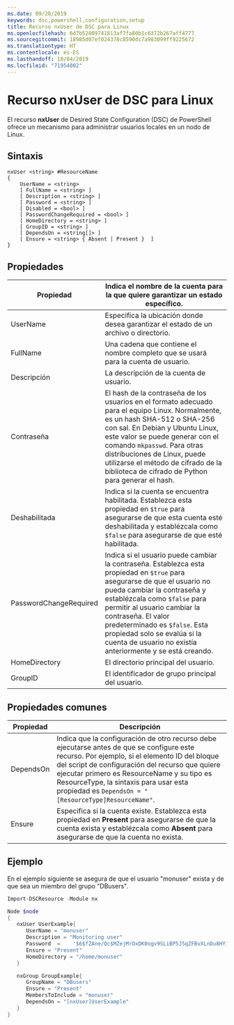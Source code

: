 ```yaml
---
ms.date: 09/20/2019
keywords: dsc,powershell,configuration,setup
title: Recurso nxUser de DSC para Linux
ms.openlocfilehash: 6d7b52809741813af7fa80b1c6372b267aff4777
ms.sourcegitcommit: 18985d07ef024378c8590dc7a983099ff9225672
ms.translationtype: HT
ms.contentlocale: es-ES
ms.lasthandoff: 10/04/2019
ms.locfileid: "71954802"
---
```

# <a name="dsc-for-linux-nxuser-resource"></a>Recurso nxUser de DSC para Linux

El recurso **nxUser** de Desired State Configuration (DSC) de PowerShell ofrece un mecanismo para administrar usuarios locales en un nodo de Linux.

## <a name="syntax"></a>Sintaxis

```Syntax
nxUser <string> #ResourceName
{
    UserName = <string>
    [ FullName = <string> ]
    [ Description = <string> ]
    [ Password = <string> ]
    [ Disabled = <bool> ]
    [ PasswordChangeRequired = <bool> ]
    [ HomeDirectory = <string> ]
    [ GroupID = <string> ]
    [ DependsOn = <string[]> ]
    [ Ensure = <string> { Absent | Present }  ]
}
```

## <a name="properties"></a>Propiedades

|Propiedad |Indica el nombre de la cuenta para la que quiere garantizar un estado específico. |
|---|---|
|UserName |Especifica la ubicación donde desea garantizar el estado de un archivo o directorio. |
|FullName |Una cadena que contiene el nombre completo que se usará para la cuenta de usuario. |
|Descripción |La descripción de la cuenta de usuario. |
|Contraseña |El hash de la contraseña de los usuarios en el formato adecuado para el equipo Linux. Normalmente, es un hash SHA-512 o SHA-256 con sal. En Debian y Ubuntu Linux, este valor se puede generar con el comando `mkpasswd`. Para otras distribuciones de Linux, puede utilizarse el método de cifrado de la biblioteca de cifrado de Python para generar el hash. |
|Deshabilitada |Indica si la cuenta se encuentra habilitada. Establezca esta propiedad en `$true` para asegurarse de que esta cuenta esté deshabilitada y establézcala como `$false` para asegurarse de que esté habilitada. |
|PasswordChangeRequired |Indica si el usuario puede cambiar la contraseña. Establezca esta propiedad en `$true` para asegurarse de que el usuario no pueda cambiar la contraseña y establézcala como `$false` para permitir al usuario cambiar la contraseña. El valor predeterminado es `$false`. Esta propiedad solo se evalúa si la cuenta de usuario no existía anteriormente y se está creando. |
|HomeDirectory |El directorio principal del usuario. |
|GroupID |El identificador de grupo principal del usuario. |

## <a name="common-properties"></a>Propiedades comunes

|Propiedad |Descripción |
|---|---|
|DependsOn |Indica que la configuración de otro recurso debe ejecutarse antes de que se configure este recurso. Por ejemplo, si el elemento ID del bloque del script de configuración del recurso que quiere ejecutar primero es ResourceName y su tipo es ResourceType, la sintaxis para usar esta propiedad es `DependsOn = "[ResourceType]ResourceName"`. |
|Ensure |Especifica si la cuenta existe. Establezca esta propiedad en **Present** para asegurarse de que la cuenta exista y establézcala como **Absent** para asegurarse de que la cuenta no exista. |

## <a name="example"></a>Ejemplo

En el ejemplo siguiente se asegura de que el usuario "monuser" exista y de que sea un miembro del grupo "DBusers".

```powershell
Import-DSCResource -Module nx

Node $node
{
   nxUser UserExample{
      UserName = "monuser"
      Description = "Monitoring user"
      Password  =    '$6$fZAne/Qc$MZejMrOxDK0ogv9SLiBP5J5qZFBvXLnDu8HY1Oy7ycX.Y3C7mGPUfeQy3A82ev3zIabhDQnj2ayeuGn02CqE/0'
      Ensure = "Present"
      HomeDirectory = "/home/monuser"
   }

   nxGroup GroupExample{
      GroupName = "DBusers"
      Ensure = "Present"
      MembersToInclude = "monuser"
      DependsOn = "[nxUser]UserExample"
   }
}
```